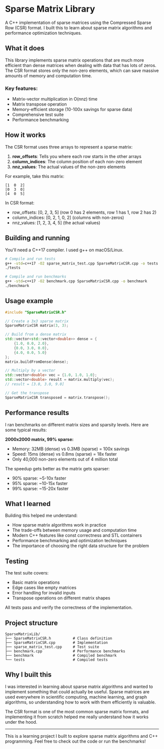 # Sparse Matrix Library

A C++ implementation of sparse matrices using the Compressed Sparse Row (CSR) format. I built this to learn about sparse matrix algorithms and performance optimization techniques.

## What it does

This library implements sparse matrix operations that are much more efficient than dense matrices when dealing with data that has lots of zeros. The CSR format stores only the non-zero elements, which can save massive amounts of memory and computation time.

### Key features:
- Matrix-vector multiplication in O(nnz) time
- Matrix transpose operation
- Memory-efficient storage (10-100x savings for sparse data)
- Comprehensive test suite
- Performance benchmarking

## How it works

The CSR format uses three arrays to represent a sparse matrix:

1. **row_offsets**: Tells you where each row starts in the other arrays
2. **column_indices**: The column position of each non-zero element
3. **nnz_values**: The actual values of the non-zero elements

For example, take this matrix:
```
[1  0  2]
[0  3  0]
[4  0  5]
```

In CSR format:
- row_offsets: [0, 2, 3, 5] (row 0 has 2 elements, row 1 has 1, row 2 has 2)
- column_indices: [0, 2, 1, 0, 2] (columns with non-zeros)
- nnz_values: [1, 2, 3, 4, 5] (the actual values)

## Building and running

You'll need a C++17 compiler. I used g++ on macOS/Linux.

```bash
# Compile and run tests
g++ -std=c++17 -O2 sparse_matrix_test.cpp SparseMatrixCSR.cpp -o tests
./tests

# Compile and run benchmarks
g++ -std=c++17 -O2 benchmark.cpp SparseMatrixCSR.cpp -o benchmark
./benchmark
```

## Usage example

```cpp
#include "SparseMatrixCSR.h"

// Create a 3x3 sparse matrix
SparseMatrixCSR matrix(3, 3);

// Build from a dense matrix
std::vector<std::vector<double>> dense = {
    {1.0, 0.0, 2.0},
    {0.0, 3.0, 0.0},
    {4.0, 0.0, 5.0}
};
matrix.buildFromDense(dense);

// Multiply by a vector
std::vector<double> vec = {1.0, 1.0, 1.0};
std::vector<double> result = matrix.multiply(vec);
// result = [3.0, 3.0, 9.0]

// Get the transpose
SparseMatrixCSR transposed = matrix.transpose();
```

## Performance results

I ran benchmarks on different matrix sizes and sparsity levels. Here are some typical results:

**2000x2000 matrix, 99% sparse:**
- Memory: 32MB (dense) vs 0.3MB (sparse) = 100x savings
- Speed: 15ms (dense) vs 0.8ms (sparse) = 18x faster
- Only 40,000 non-zero elements out of 4 million total

The speedup gets better as the matrix gets sparser:
- 90% sparse: ~5-10x faster
- 95% sparse: ~10-15x faster
- 99% sparse: ~15-20x faster

## What I learned

Building this helped me understand:
- How sparse matrix algorithms work in practice
- The trade-offs between memory usage and computation time
- Modern C++ features like const correctness and STL containers
- Performance benchmarking and optimization techniques
- The importance of choosing the right data structure for the problem

## Testing

The test suite covers:
- Basic matrix operations
- Edge cases like empty matrices
- Error handling for invalid inputs
- Transpose operations on different matrix shapes

All tests pass and verify the correctness of the implementation.

## Project structure

```
SparseMatrixLib/
├── SparseMatrixCSR.h          # Class definition
├── SparseMatrixCSR.cpp        # Implementation
├── sparse_matrix_test.cpp     # Test suite
├── benchmark.cpp              # Performance benchmarks
├── benchmark                  # Compiled benchmark
└── tests                      # Compiled tests
```

## Why I built this

I was interested in learning about sparse matrix algorithms and wanted to implement something that could actually be useful. Sparse matrices are used everywhere in scientific computing, machine learning, and graph algorithms, so understanding how to work with them efficiently is valuable.

The CSR format is one of the most common sparse matrix formats, and implementing it from scratch helped me really understand how it works under the hood.

---

This is a learning project I built to explore sparse matrix algorithms and C++ programming. Feel free to check out the code or run the benchmarks! 